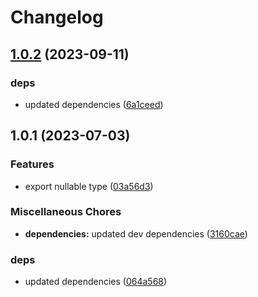 # Changelog

## [1.0.2](https://github.com/Sefrancois/nullable/compare/v1.0.1...v1.0.2) (2023-09-11)


### deps

* updated dependencies ([6a1ceed](https://github.com/Sefrancois/nullable/commit/6a1ceed4244209492635f2979b724e79d15e2c3d))

## 1.0.1 (2023-07-03)


### Features

* export nullable type ([03a56d3](https://github.com/Sefrancois/nullable/commit/03a56d3225c63172530bfcb899a082072f23dca8))


### Miscellaneous Chores

* **dependencies:** updated dev dependencies ([3160cae](https://github.com/Sefrancois/nullable/commit/3160caeca5a60edad034ce3663ef4926e08afc6d))


### deps

* updated dependencies ([064a568](https://github.com/Sefrancois/nullable/commit/064a568514fff75d50354e3e2954ec358c144b86))
